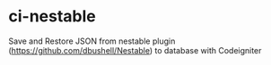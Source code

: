 # ci-nestable
Save and Restore JSON from nestable plugin (https://github.com/dbushell/Nestable) to database with Codeigniter
